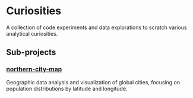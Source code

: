 # Curiosities

A collection of code experiments and data explorations to scratch various analytical curiosities.

## Sub-projects

### [northern-city-map](./northern-city-map/)
Geographic data analysis and visualization of global cities, focusing on population distributions by latitude and longitude.
